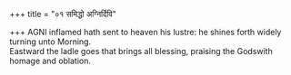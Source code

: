 +++
title = "०१ समिद्धो अग्निर्दिवि"

+++
AGNI inflamed hath sent to heaven his lustre: he shines forth widely turning unto Morning.  
     Eastward the ladle goes that brings all blessing, praising the Godswith homage and oblation.